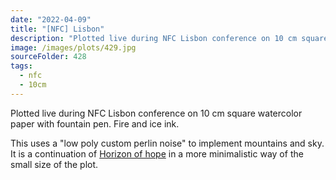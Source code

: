 ```yaml
---
date: "2022-04-09"
title: "[NFC] Lisbon"
description: "Plotted live during NFC Lisbon conference on 10 cm square watercolor paper with fountain pen."
image: /images/plots/429.jpg
sourceFolder: 428
tags:
  - nfc
  - 10cm
---
```


Plotted live during NFC Lisbon conference on 10 cm square watercolor paper with fountain pen. Fire and ice ink.

This uses a "low poly custom perlin noise" to implement mountains and sky. It is a continuation of [Horizon of hope](/plots/424) in a more minimalistic way of the small size of the plot.
